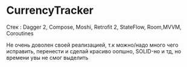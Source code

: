 # CurrencyTracker
Стек : Dagger 2, Compose, Moshi, Retrofit 2, StateFlow, Room,MVVM, Coroutines

Не очень доволен своей реализацией, т.к можно/надо много чего исправить, перенести и сделай красиво оопшно, SOLID-но и тд, но времени увы не смог выделить
